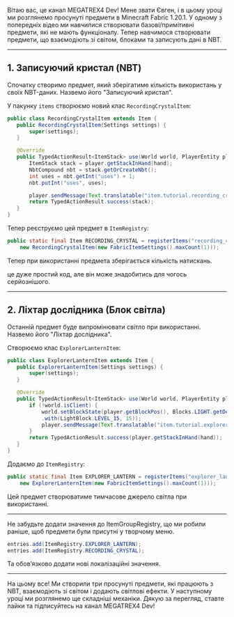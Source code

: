 Вітаю вас, це канал MEGATREX4 Dev! Мене звати Євген, і в цьому уроці ми розглянемо просунуті предмети в Minecraft Fabric 1.20.1. У одному з попередніх відео ми навчилися створювати базові/примітивні предмети, які не мають функціоналу. Тепер навчимося створювати предмети, що взаємодіють зі світом, блоками та записують дані в NBT.

---

## 1. Записуючий кристал (NBT)

Спочатку створимо предмет, який зберігатиме кількість використань у своїх NBT-даних. Назвемо його "Записуючий кристал".

У пакунку `items` створюємо новий клас `RecordingCrystalItem`:

```java
public class RecordingCrystalItem extends Item {  
   public RecordingCrystalItem(Settings settings) {  
       super(settings);  
   }

   @Override  
   public TypedActionResult<ItemStack> use(World world, PlayerEntity player, Hand hand) {  
       ItemStack stack = player.getStackInHand(hand);  
       NbtCompound nbt = stack.getOrCreateNbt();  
       int uses = nbt.getInt("uses") + 1;  
       nbt.putInt("uses", uses);

       player.sendMessage(Text.translatable("item.tutorial.recording_crystal.used", uses), true);  
       return TypedActionResult.success(stack);  
   }  
}
```
Тепер реєструємо цей предмет в `ItemRegistry`:
```java
public static final Item RECORDING_CRYSTAL = registerItems("recording_crystal",
    new RecordingCrystalItem(new FabricItemSettings().maxCount(1)));
```
Тепер при використанні предмета зберігається кількість натискань.

це дуже простий код, але він може знадобитись для чогось серйознішого.

---

## 2. Ліхтар дослідника (Блок світла)

Останній предмет буде випромінювати світло при використанні. Назвемо його "Ліхтар дослідника".

Створюємо клас `ExplorerLanternItem`:
```java
public class ExplorerLanternItem extends Item {  
   public ExplorerLanternItem(Settings settings) {  
       super(settings);  
   }

   @Override  
   public TypedActionResult<ItemStack> use(World world, PlayerEntity player, Hand hand) {  
       if (!world.isClient) {  
           world.setBlockState(player.getBlockPos(), Blocks.LIGHT.getDefaultState()
           .with(LightBlock.LEVEL_15, 15));  
           player.sendMessage(Text.translatable("item.tutorial.explorer_lantern.used"), true);  
       }  
       return TypedActionResult.success(player.getStackInHand(hand));  
   }  
}
```
Додаємо до `ItemRegistry`:
```java
public static final Item EXPLORER_LANTERN = registerItems("explorer_lantern", 
    new ExplorerLanternItem(new FabricItemSettings().maxCount(1)));
```
Цей предмет створюватиме тимчасове джерело світла при використанні.

---

Не забудьте додати значення до ItemGroupRegistry, що ми робили раніше, щоб предмети були присутні у творчому меню.
```java
entries.add(ItemRegistry.EXPLORER_LANTERN);
entries.add(ItemRegistry.RECORDING_CRYSTAL);
```
Та обов’язково додати нові локалізаційні значення.

---

На цьому все! Ми створили три просунуті предмети, які працюють з NBT, взаємодіють зі світом і додають світлові ефекти. У наступному уроці ми розглянемо ще складніші механіки. Дякую за перегляд, ставте лайки та підписуйтесь на канал MEGATREX4 Dev!

